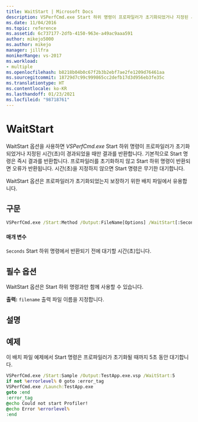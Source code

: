 ```yaml
---
title: WaitStart | Microsoft Docs
description: VSPerfCmd.exe Start 하위 명령이 프로파일러가 초기화되었거나 지정된 시간(초)이 경과되었을 때만 결과를 반환하도록 하는 WaitStart 옵션에 관해 알아봅니다.
ms.date: 11/04/2016
ms.topic: reference
ms.assetid: 6c737177-2dfb-4150-963e-a49ac9aaa591
author: mikejo5000
ms.author: mikejo
manager: jillfra
monikerRange: vs-2017
ms.workload:
- multiple
ms.openlocfilehash: b8218b04b0c67f2b3b2ebf7ae2fe1209d76461aa
ms.sourcegitcommit: 18729d7c99c999865cc2defb17d3d956eb3fe35c
ms.translationtype: HT
ms.contentlocale: ko-KR
ms.lasthandoff: 01/23/2021
ms.locfileid: "98718761"
---
```

# <a name="waitstart"></a>WaitStart
WaitStart 옵션을 사용하면 *VSPerfCmd.exe* Start 하위 명령이 프로파일러가 초기화되었거나 지정된 시간(초)이 경과되었을 때만 결과를 반환합니다. 기본적으로 Start 명령은 즉시 결과를 반환합니다. 프로파일러를 초기화하지 않고 Start 하위 명령이 반환되면 오류가 반환됩니다. 시간(초)을 지정하지 않으면 Start 명령은 무기한 대기합니다.

 WaitStart 옵션은 프로파일러가 초기화되었는지 보장하기 위한 배치 파일에서 유용합니다.

## <a name="syntax"></a>구문

```cmd
VSPerfCmd.exe /Start:Method /Output:FileName[Options] /WaitStart[:Seconds]
```

#### <a name="parameters"></a>매개 변수
 `Seconds` Start 하위 명령에서 반환되기 전에 대기할 시간(초)입니다.

## <a name="required-options"></a>필수 옵션
 WaitStart 옵션은 Start 하위 명령과만 함께 사용할 수 있습니다.

 **출력:** `filename` 출력 파일 이름을 지정합니다.

## <a name="remarks"></a>설명

## <a name="example"></a>예제
 이 배치 파일 예제에서 Start 명령은 프로파일러가 초기화될 때까지 5초 동안 대기합니다.

```cmd
VSPerfCmd.exe /Start:Sample /Output:TestApp.exe.vsp /WaitStart:5
if not %errorlevel% 0 goto :error_tag
VSPerfCmd.exe /Launch:TestApp.exe
goto :end
:error_tag
@echo Could not start Profiler!
@echo Error %errorlevel%
:end
```
